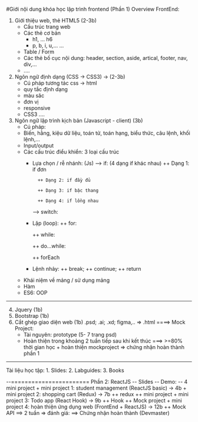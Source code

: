 #Giới nội dung khóa học  lập trình frontend (Phần 1)
Overview
FrontEnd:
1. Giới thiệu web, thẻ HTML5 (2-3b)
    - Cấu trúc trang web
    - Các thẻ cơ bản 
        + h1, ... h6
        + p, b, i, u,...
        ...
    - Table / Form
    - Các thẻ bố cục nội dung: header, section, aside, artical, footer, nav, div,...
    - ....
2. Ngôn ngữ định dạng (CSS -> CSS3) -> (2-3b)
    - Cú pháp tương tác css -> html
    - quy tắc định dạng
    - màu săc
    - đơn vị
    - responsive
    - CSS3
    ....
3. Ngôn ngữ lập trình kịch bản (Javascript - client) (3b)
    - Cú pháp:
    - Biến, hằng, kiệu dữ liệu, toán tử, toán hạng, biểu thức, câu lệnh, khối lệnh,...
    - Input/output
    - Các cấu trúc điểu khiển: 3 loại cấu trúc 
        + Lựa chọn / rễ nhánh: (Js)
            --> if: (4 dạng if khác nhau)
                ++ Dạng 1: if đơn

                ++ Dạng 2: if đầy đủ

                ++ Dạng 3: if bậc thang

                ++ Dạng 4: if lồng nhau

            --> switch:

        + Lặp (loop):
            ++ for:

            ++ while:

            ++ do...while:

            ++ forEach

        + Lệnh nhảy:
            ++ break;
            ++ continue;
            ++ return 
    - Khái niệm về mảng / sử dụng mảng
    - Hàm 
    - ES6: OOP
-----------
4. Jquery (1b)
5. Bootstrap (1b)
6. Cắt ghép giao diện web (1b)
    .psd; .ai; .xd; figma,.. => .html
====> Mock Project:
    - Tài nguyên: prototype (5- 7 trang psd)
    - Hoàn thiện trong khoảng 2 tuần tiếp sau khi kết thúc
===> >=80% thời gian học + hoàn thiện mockproject => chứng nhận hoàn thành phần 1
------
Tài liệu học tập: 
    1. Slides: 
    2. Labguides:
    3. Books 

--=======================
Phần 2: ReactJS
    -- Slides
    -- Demo:
    -- 4 mini project
        + mini project 1: student management (ReactJS basic) -> 4b
        + mini project 2: shopping cart (Redux) -> 7b
            ++ redux
            ++ mini project
        + mini project 3: Todo app (React Hook) -> 9b
            ++ Hook
            ++ Mock project
        + mini project 4: hoàn thiện ứng dụng web (FrontEnd + ReactJS) -> 12b
            ++ Mock API
        ==> 2 tuần => đánh giá: 
        ==> Chứng nhận hoàn thành (Devmaster)


        




